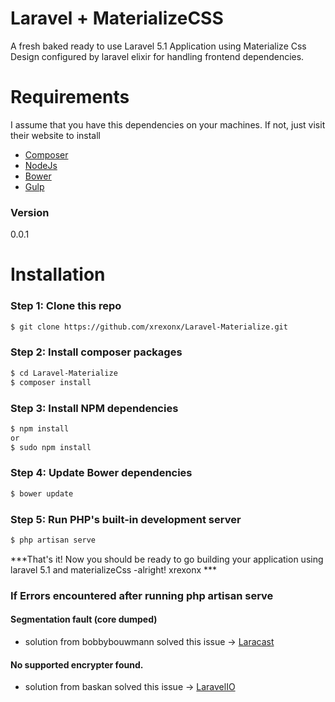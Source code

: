 # Laravel + MaterializeCSS

A fresh baked ready to use Laravel 5.1 Application using Materialize Css Design configured by laravel elixir for handling frontend dependencies.

# Requirements

I assume that you have this dependencies on your machines. If not, just visit their website to install

  * [Composer]
  * [NodeJs]
  * [Bower]
  * [Gulp]


### Version
0.0.1

# Installation

### Step 1: Clone this repo
```sh
$ git clone https://github.com/xrexonx/Laravel-Materialize.git
```
### Step 2: Install composer packages
```sh
$ cd Laravel-Materialize
$ composer install
```

### Step 3: Install NPM dependencies
```sh
$ npm install
or
$ sudo npm install
```

### Step 4: Update Bower dependencies
```sh
$ bower update
```

### Step 5: Run PHP's built-in development server
```sh
$ php artisan serve
```

***That's it! Now you should be ready to go building your application using laravel 5.1 and materializeCss -alright! xrexonx ***


### If Errors encountered after running php artisan serve

#### Segmentation fault (core dumped)
 *  solution from bobbybouwmann solved this issue ->  [Laracast]

#### No supported encrypter found.
 *  solution from baskan solved this issue ->  [LaravelIO]




   [NodeJs]: <http://nodejs.org>
   [Bower]: <http://bower.io>
   [Gulp]: <http://gulpjs.com>
   [Composer]: <https://getcomposer.org>
   [Laracast]: <https://laracasts.com/discuss/channels/forge/segmentation-fault-composer-install-composer-not-generate-autoload#reply-50146>
   [LaravelIO]: <http://laravel.io/forum/06-09-2015-no-supported-encrypter-found-the-cipher-and-or-key-length-are-invalid#reply-25237>